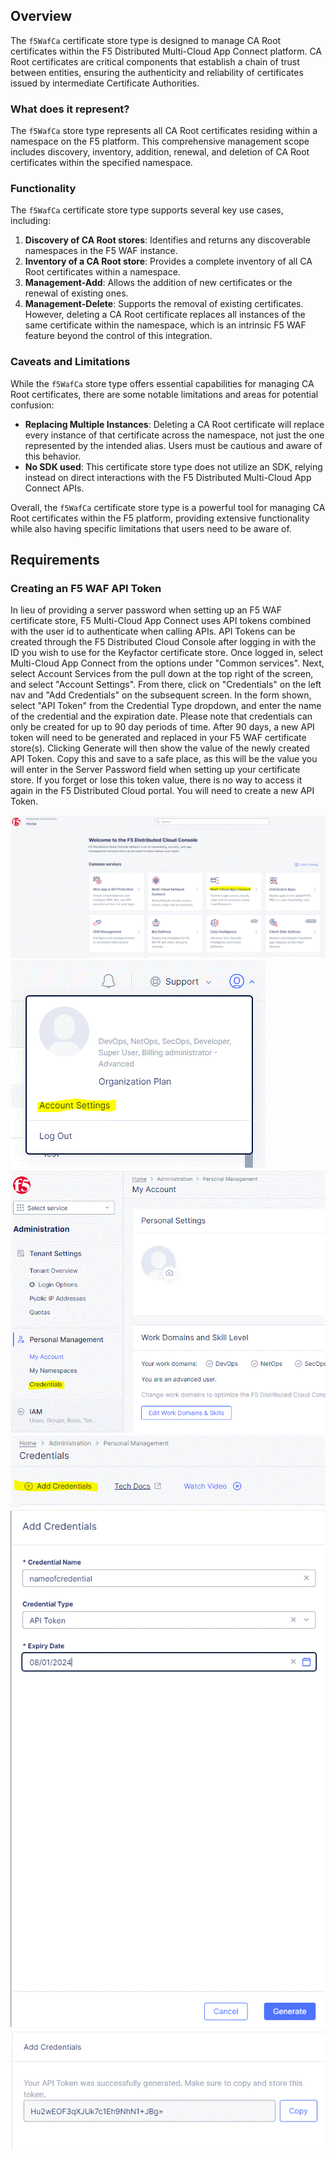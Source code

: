 ## Overview

The `f5WafCa` certificate store type is designed to manage CA Root certificates within the F5 Distributed Multi-Cloud App Connect platform. CA Root certificates are critical components that establish a chain of trust between entities, ensuring the authenticity and reliability of certificates issued by intermediate Certificate Authorities.

### What does it represent?
The `f5WafCa` store type represents all CA Root certificates residing within a namespace on the F5 platform. This comprehensive management scope includes discovery, inventory, addition, renewal, and deletion of CA Root certificates within the specified namespace.

### Functionality
The `f5WafCa` certificate store type supports several key use cases, including:
1. **Discovery of CA Root stores**: Identifies and returns any discoverable namespaces in the F5 WAF instance.
2. **Inventory of a CA Root store**: Provides a complete inventory of all CA Root certificates within a namespace.
3. **Management-Add**: Allows the addition of new certificates or the renewal of existing ones.
4. **Management-Delete**: Supports the removal of existing certificates. However, deleting a CA Root certificate replaces all instances of the same certificate within the namespace, which is an intrinsic F5 WAF feature beyond the control of this integration.

### Caveats and Limitations
While the `f5WafCa` store type offers essential capabilities for managing CA Root certificates, there are some notable limitations and areas for potential confusion:
- **Replacing Multiple Instances**: Deleting a CA Root certificate will replace every instance of that certificate across the namespace, not just the one represented by the intended alias. Users must be cautious and aware of this behavior.
- **No SDK used**: This certificate store type does not utilize an SDK, relying instead on direct interactions with the F5 Distributed Multi-Cloud App Connect APIs.

Overall, the `f5WafCa` certificate store type is a powerful tool for managing CA Root certificates within the F5 platform, providing extensive functionality while also having specific limitations that users need to be aware of.

## Requirements

### Creating an F5 WAF API Token

In lieu of providing a server password when setting up an F5 WAF certificate store, F5 Multi-Cloud App Connect uses API tokens combined with the user id to authenticate when calling APIs.  API Tokens can be created through the F5 Distributed Cloud Console after logging in with the ID you wish to use for the Keyfactor certificate store.  Once logged in, select Multi-Cloud App Connect from the options under "Common services".  Next, select Account Services from the pull down at the top right of the screen, and select "Account Settings".  From there, click on "Credentials" on the left nav and "Add Credentials" on the subsequent screen.  In the form shown, select "API Token" from the Credential Type dropdown, and enter the name of the credential and the expiration date.  Please note that credentials can only be created for up to 90 day periods of time.  After 90 days, a new API token will need to be generated and replaced in your F5 WAF certificate store(s).  Clicking Generate will then show the value of the newly created API Token.  Copy this and save to a safe place, as this will be the value you will enter in the Server Password field when setting up your certificate store.  If you forget or lose this token value, there is no way to access it again in the F5 Distributed Cloud portal.  You will need to create a new API Token.

![](Images/image1.gif)
![](Images/image2.gif)
![](Images/image3.gif)
![](Images/image4.gif)
![](Images/image5.gif)
![](Images/image6.gif)

